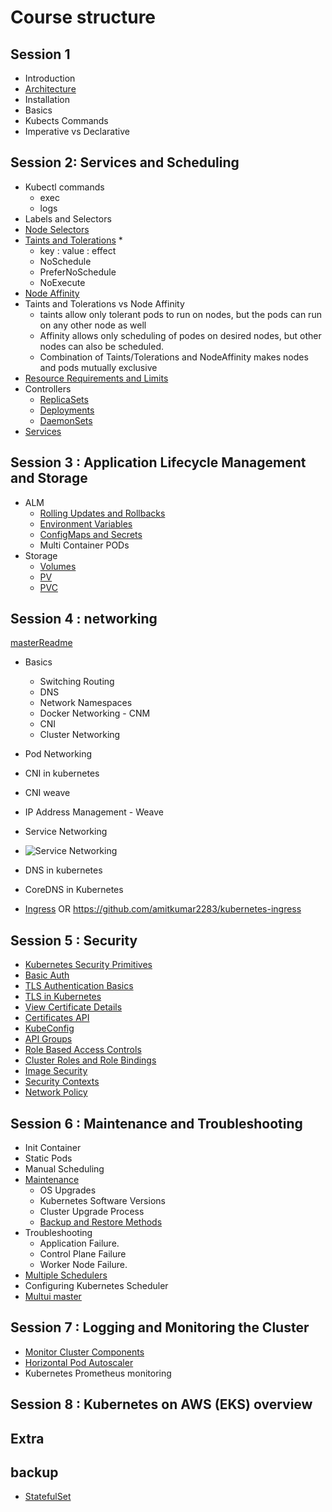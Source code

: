 # Course structure

## Session 1

* Introduction
* [Architecture](Architecture/README.MD)
* Installation
* Basics
* Kubects Commands
* Imperative vs Declarative

## Session 2: Services and Scheduling

* Kubectl commands
  * exec
  * logs
* Labels and Selectors
* [Node Selectors](Module-2/Scheduling/node-selector.yaml)
* [Taints and Tolerations](Module-2/Scheduling/taints-tolerations/toleration-pod.yaml)
  * 
  * key : value : effect
  * NoSchedule
  * PreferNoSchedule
  * NoExecute
* [Node Affinity](Module-2/Scheduling/nodeaffinity/nginx-nodeaffinity.yaml)
* Taints and Tolerations vs Node Affinity
  * taints allow only tolerant pods to run on nodes, but the pods can run on any other node as well
  * Affinity allows only scheduling of podes on desired nodes, but other nodes can also be scheduled.
  * Combination of Taints/Tolerations and NodeAffinity makes nodes and pods mutually exclusive
* [Resource Requirements and Limits](Module-2/Scheduling/resource-limit/cpu-request-limit.yaml)
* Controllers
  * [ReplicaSets](Module-3/Controllers/replicaset)
  * [Deployments](Module-3/Controllers/deployments/app1.yaml)
  * [DaemonSets](Module-3/Controllers/daemonset/daemonset.yaml)
* [Services](Module-2/Services/README.md)

## Session 3 : Application Lifecycle Management and Storage

* ALM
  * [Rolling Updates and Rollbacks](Module-3/Controllers/deployments/rollout_rollbacks.cmd)
  * [Environment Variables](Module-4/env_vars.md)
  * [ConfigMaps and Secrets](Module-4/cm-secret/README.md)
  * Multi Container PODs
* Storage
  * [Volumes](Module-4/storage/hoststorage.yaml)
  * [PV](Module-4/storage/pv.yaml)
  * [PVC](Module-4/storage/pvc.yaml)

## Session 4 : networking
[masterReadme](Networking)

* Basics
  * Switching Routing
  * DNS
  * Network Namespaces
  * Docker Networking - CNM
  * CNI
  * Cluster Networking
* Pod Networking
* CNI in kubernetes
* CNI weave
* IP Address Management - Weave
* Service Networking
* ![Service Networking](https://user-images.githubusercontent.com/17488415/123072311-0e1af380-d433-11eb-8176-15265cf68027.png)

* DNS in kubernetes
* CoreDNS in Kubernetes
* [Ingress](Ingress/ingress.md) OR https://github.com/amitkumar2283/kubernetes-ingress

## Session 5 : Security

* [Kubernetes Security Primitives](Security/security_primites.md)
* [Basic Auth](Security/BasicAuth.md)
* [TLS Authentication Basics](Security/TLS.md)
* [TLS in Kubernetes](Security/kubernetes-TLS.md)
* [View Certificate Details](Security/explore_kubernetes_certs.md)
* [Certificates API](Security/create-and-manage-cert.MD)
* [KubeConfig](Security/kubeconfig.MD)
* [API Groups](Security/api-groups.MD)
* [Role Based Access Controls](Security/RBAC.MD)
* [Cluster Roles and Role Bindings](https://github.com/kodekloudhub/certified-kubernetes-administrator-course/blob/master/docs/07-Security/19-Cluster-Roles.md)
* [Image Security](https://github.com/kodekloudhub/certified-kubernetes-administrator-course/blob/master/docs/07-Security/21-Image-Security.md)
* [Security Contexts](https://github.com/kodekloudhub/certified-kubernetes-administrator-course/blob/master/docs/07-Security/23-Security-Context.md)
* [Network Policy](https://github.com/kodekloudhub/certified-kubernetes-administrator-course/blob/master/docs/07-Security/25-Network-Policies.md)

## Session 6 : Maintenance and Troubleshooting

* Init Container
* Static Pods
* Manual Scheduling
* [Maintenance](ClusterMaintainance/Upgrade-Kubernetes.MD)
  * OS Upgrades
  * Kubernetes Software Versions
  * Cluster Upgrade Process
  * [Backup and Restore Methods](ClusterMaintainance/BackupRestore.md)
* Troubleshooting
  * Application Failure.
  * Control Plane Failure
  * Worker Node Failure.
* [Multiple Schedulers](ClusterMaintainance/custom-scheduler.MD)
* Configuring Kubernetes Scheduler
* [Multui master](Extra-Content/Multi-Master-Setup/README.md)

## Session 7 : Logging and Monitoring the Cluster

* [Monitor Cluster Components](Module-6/resource-metrics/README.md)
* [Horizontal Pod Autoscaler](https://github.com/amitkumar2283/kubernetes-CKA/tree/master/hpa)
* Kubernetes Prometheus monitoring

## Session 8 : Kubernetes on AWS (EKS) overview

## Extra

## backup
  * [StatefulSet](Module-3/Controllers/statefulset)



